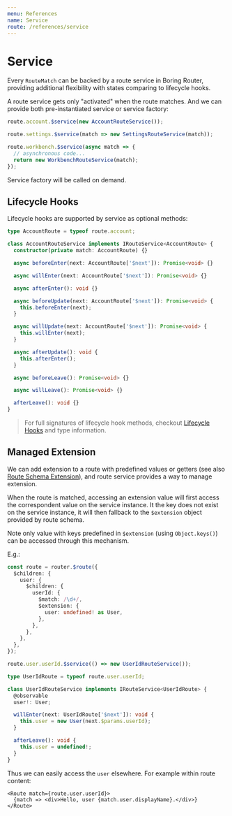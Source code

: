 ```yaml
---
menu: References
name: Service
route: /references/service
---
```


# Service

Every `RouteMatch` can be backed by a route service in Boring Router, providing additional flexibility with states comparing to lifecycle hooks.

A route service gets only "activated" when the route matches. And we can provide both pre-instantiated service or service factory:

```ts
route.account.$service(new AccountRouteService());

route.settings.$service(match => new SettingsRouteService(match));

route.workbench.$service(async match => {
  // asynchronous code...
  return new WorkbenchRouteService(match);
});
```

Service factory will be called on demand.

## Lifecycle Hooks

Lifecycle hooks are supported by service as optional methods:

```ts
type AccountRoute = typeof route.account;

class AccountRouteService implements IRouteService<AccountRoute> {
  constructor(private match: AccountRoute) {}

  async beforeEnter(next: AccountRoute['$next']): Promise<void> {}

  async willEnter(next: AccountRoute['$next']): Promise<void> {}

  async afterEnter(): void {}

  async beforeUpdate(next: AccountRoute['$next']): Promise<void> {
    this.beforeEnter(next);
  }

  async willUpdate(next: AccountRoute['$next']): Promise<void> {
    this.willEnter(next);
  }

  async afterUpdate(): void {
    this.afterEnter();
  }

  async beforeLeave(): Promise<void> {}

  async willLeave(): Promise<void> {}

  afterLeave(): void {}
}
```

> For full signatures of lifecycle hook methods, checkout [Lifecycle Hooks](/references/lifecycle-hooks) and type information.

## Managed Extension

We can add extension to a route with predefined values or getters (see also [Route Schema Extension](/references/route-schema#extension)), and route service provides a way to manage extension.

When the route is matched, accessing an extension value will first access the correspondent value on the service instance. It the key does not exist on the service instance, it will then fallback to the `$extension` object provided by route schema.

Note only value with keys predefined in `$extension` (using `Object.keys()`) can be accessed through this mechanism.

E.g.:

```ts
const route = router.$route({
  $children: {
    user: {
      $children: {
        userId: {
          $match: /\d+/,
          $extension: {
            user: undefined! as User,
          },
        },
      },
    },
  },
});

route.user.userId.$service(() => new UserIdRouteService());

type UserIdRoute = typeof route.user.userId;

class UserIdRouteService implements IRouteService<UserIdRoute> {
  @observable
  user!: User;

  willEnter(next: UserIdRoute['$next']): void {
    this.user = new User(next.$params.userId);
  }

  afterLeave(): void {
    this.user = undefined!;
  }
}
```

Thus we can easily access the `user` elsewhere. For example within route content:

```tsx
<Route match={route.user.userId}>
  {match => <div>Hello, user {match.user.displayName}.</div>}
</Route>
```
